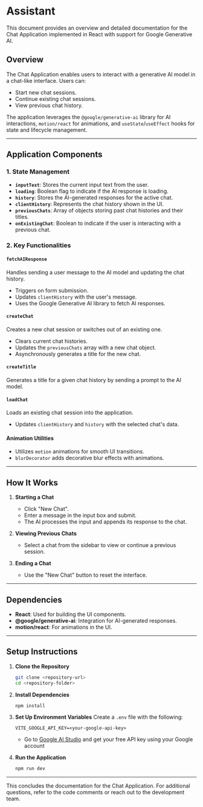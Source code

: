 # Assistant

This document provides an overview and detailed documentation for the Chat Application implemented in React with support for Google Generative AI.

## Overview

The Chat Application enables users to interact with a generative AI model in a chat-like interface. Users can:
- Start new chat sessions.
- Continue existing chat sessions.
- View previous chat history.

The application leverages the `@google/generative-ai` library for AI interactions, `motion/react` for animations, and `useState`/`useEffect` hooks for state and lifecycle management.

---

## Application Components

### 1. **State Management**
- **`inputText`**: Stores the current input text from the user.
- **`loading`**: Boolean flag to indicate if the AI response is loading.
- **`history`**: Stores the AI-generated responses for the active chat.
- **`clientHistory`**: Represents the chat history shown in the UI.
- **`previousChats`**: Array of objects storing past chat histories and their titles.
- **`onExistingChat`**: Boolean to indicate if the user is interacting with a previous chat.

### 2. **Key Functionalities**

#### `fetchAIResponse`
Handles sending a user message to the AI model and updating the chat history.
- Triggers on form submission.
- Updates `clientHistory` with the user's message.
- Uses the Google Generative AI library to fetch AI responses.

#### `createChat`
Creates a new chat session or switches out of an existing one.
- Clears current chat histories.
- Updates the `previousChats` array with a new chat object.
- Asynchronously generates a title for the new chat.

#### `createTitle`
Generates a title for a given chat history by sending a prompt to the AI model.

#### `loadChat`
Loads an existing chat session into the application.
- Updates `clientHistory` and `history` with the selected chat's data.

#### Animation Utilities
- Utilizes `motion` animations for smooth UI transitions.
- `blurDecorator` adds decorative blur effects with animations.

---

## How It Works

1. **Starting a Chat**
   - Click "New Chat".
   - Enter a message in the input box and submit.
   - The AI processes the input and appends its response to the chat.

2. **Viewing Previous Chats**
   - Select a chat from the sidebar to view or continue a previous session.

3. **Ending a Chat**
   - Use the "New Chat" button to reset the interface.
---
## Dependencies
- **React**: Used for building the UI components.
- **@google/generative-ai**: Integration for AI-generated responses.
- **motion/react**: For animations in the UI.

---

## Setup Instructions

1. **Clone the Repository**
   ```bash
   git clone <repository-url>
   cd <repository-folder>
   ```

2. **Install Dependencies**
   ```bash
   npm install
   ```

3. **Set Up Environment Variables**
   Create a `.env` file with the following:
   ```env
   VITE_GOOGLE_API_KEY=<your-google-api-key>
   ```
   - Go to [Google AI Studio](https://aistudio.google.com/apikey) and get your free API key using your Google account

4. **Run the Application**
   ```bash
   npm run dev
   ```

---

This concludes the documentation for the Chat Application. For additional questions, refer to the code comments or reach out to the development team.

